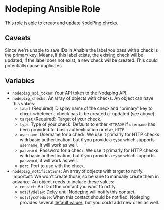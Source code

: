 # Nodeping Ansible Role

This role is able to create and update NodePing checks.

## Caveats

Since we're unable to save IDs in Ansible the label you pass with a check is the primary key. Means, if this label exists, the existing check will be updated, if the label does not exist, a new check will be created. This could potentially cause duplicates.

## Variables

* `nodeping_api_token`: Your API token to the Nodeping API.
* `nodeping_checks`: An array of objects with checks. An object can have this values:
  * `label` (Required): Display name of the check and "primary" key to check whetever a check has to be created or updated (see above).
  * `target` (Required): Target of your check.
  * `type`: Type of your check. Defaults to either `HTTPADV` if `username` has been provided for basic authentication or else, `HTTP`.
  * `username`: Username for a check. We use it primarly for HTTP checks with basic authentication, but if you provide a `type` which supports `username`, it will work as well.
  * `password`: Password for a check. We use it primarly for HTTP checks with basic authentication, but if you provide a `type` which supports `password`, it will work as well.
  * `port`: Port to use with the check.
* `nodeping_notifications`: An array of objects with target to notify. Important: We won't create those, so be sure to manually create them in advance. An object needs to include these values:
  * `contact`: An ID of the contact you want to notify.
  * `notifydelay`: Delay until Nodeping will notify this contact.
  * `notifyschedule`: When this contact should be notified. Nodeping provides several [default values](https://nodeping.com/nodepingnotifications.html#scheduling), but you could add new ones as well.
